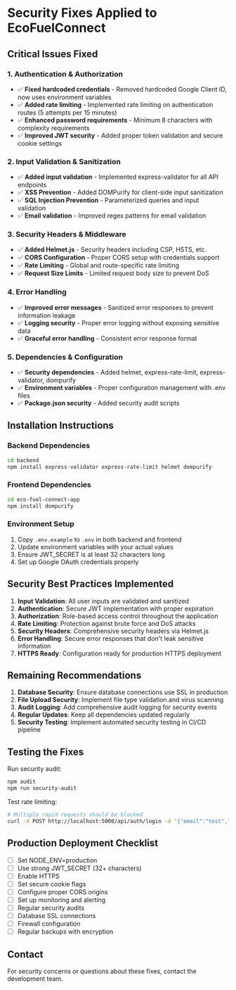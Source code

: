 # Security Fixes Applied to EcoFuelConnect

## Critical Issues Fixed

### 1. Authentication & Authorization
- ✅ **Fixed hardcoded credentials** - Removed hardcoded Google Client ID, now uses environment variables
- ✅ **Added rate limiting** - Implemented rate limiting on authentication routes (5 attempts per 15 minutes)
- ✅ **Enhanced password requirements** - Minimum 8 characters with complexity requirements
- ✅ **Improved JWT security** - Added proper token validation and secure cookie settings

### 2. Input Validation & Sanitization
- ✅ **Added input validation** - Implemented express-validator for all API endpoints
- ✅ **XSS Prevention** - Added DOMPurify for client-side input sanitization
- ✅ **SQL Injection Prevention** - Parameterized queries and input validation
- ✅ **Email validation** - Improved regex patterns for email validation

### 3. Security Headers & Middleware
- ✅ **Added Helmet.js** - Security headers including CSP, HSTS, etc.
- ✅ **CORS Configuration** - Proper CORS setup with credentials support
- ✅ **Rate Limiting** - Global and route-specific rate limiting
- ✅ **Request Size Limits** - Limited request body size to prevent DoS

### 4. Error Handling
- ✅ **Improved error messages** - Sanitized error responses to prevent information leakage
- ✅ **Logging security** - Proper error logging without exposing sensitive data
- ✅ **Graceful error handling** - Consistent error response format

### 5. Dependencies & Configuration
- ✅ **Security dependencies** - Added helmet, express-rate-limit, express-validator, dompurify
- ✅ **Environment variables** - Proper configuration management with .env files
- ✅ **Package.json security** - Added security audit scripts

## Installation Instructions

### Backend Dependencies
```bash
cd backend
npm install express-validator express-rate-limit helmet dompurify
```

### Frontend Dependencies
```bash
cd eco-fuel-connect-app
npm install dompurify
```

### Environment Setup
1. Copy `.env.example` to `.env` in both backend and frontend
2. Update environment variables with your actual values
3. Ensure JWT_SECRET is at least 32 characters long
4. Set up Google OAuth credentials properly

## Security Best Practices Implemented

1. **Input Validation**: All user inputs are validated and sanitized
2. **Authentication**: Secure JWT implementation with proper expiration
3. **Authorization**: Role-based access control throughout the application
4. **Rate Limiting**: Protection against brute force and DoS attacks
5. **Security Headers**: Comprehensive security headers via Helmet.js
6. **Error Handling**: Secure error responses that don't leak sensitive information
7. **HTTPS Ready**: Configuration ready for production HTTPS deployment

## Remaining Recommendations

1. **Database Security**: Ensure database connections use SSL in production
2. **File Upload Security**: Implement file type validation and virus scanning
3. **Audit Logging**: Add comprehensive audit logging for security events
4. **Regular Updates**: Keep all dependencies updated regularly
5. **Security Testing**: Implement automated security testing in CI/CD pipeline

## Testing the Fixes

Run security audit:
```bash
npm audit
npm run security-audit
```

Test rate limiting:
```bash
# Multiple rapid requests should be blocked
curl -X POST http://localhost:5000/api/auth/login -d '{"email":"test","password":"test"}' -H "Content-Type: application/json"
```

## Production Deployment Checklist

- [ ] Set NODE_ENV=production
- [ ] Use strong JWT_SECRET (32+ characters)
- [ ] Enable HTTPS
- [ ] Set secure cookie flags
- [ ] Configure proper CORS origins
- [ ] Set up monitoring and alerting
- [ ] Regular security audits
- [ ] Database SSL connections
- [ ] Firewall configuration
- [ ] Regular backups with encryption

## Contact

For security concerns or questions about these fixes, contact the development team.